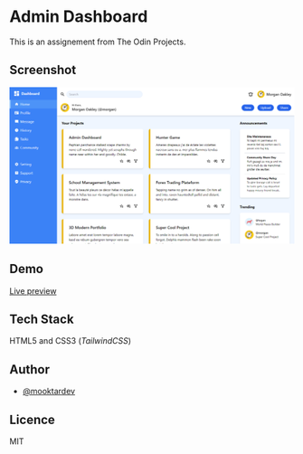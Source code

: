 # Admin Dashboard
This is an assignement from The Odin Projects.


## Screenshot
![Screenshot](./screenshot.png)


## Demo
[Live preview](https://admin-dashboard-odin.vercel.app)


## Tech Stack
HTML5 and CSS3 (*TailwindCSS*)


## Author
- [@mooktardev](https://www.github.com/mooktardev)


## Licence
MIT